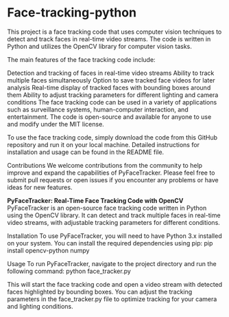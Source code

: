 # Face-tracking-python
This project is a face tracking code that uses computer vision techniques to detect and track faces in real-time video streams. The code is written in Python and utilizes the OpenCV library for computer vision tasks.

The main features of the face tracking code include:

Detection and tracking of faces in real-time video streams
Ability to track multiple faces simultaneously
Option to save tracked face videos for later analysis
Real-time display of tracked faces with bounding boxes around them
Ability to adjust tracking parameters for different lighting and camera conditions
The face tracking code can be used in a variety of applications such as surveillance systems, human-computer interaction, and entertainment. The code is open-source and available for anyone to use and modify under the MIT license.

To use the face tracking code, simply download the code from this GitHub repository and run it on your local machine. Detailed instructions for installation and usage can be found in the README file.

Contributions
We welcome contributions from the community to help improve and expand the capabilities of PyFaceTracker. Please feel free to submit pull requests or open issues if you encounter any problems or have ideas for new features.


**PyFaceTracker: Real-Time Face Tracking Code with OpenCV**
PyFaceTracker is an open-source face tracking code written in Python using the OpenCV library. It can detect and track multiple faces in real-time video streams, with adjustable tracking parameters for different conditions.

Installation
To use PyFaceTracker, you will need to have Python 3.x installed on your system. You can install the required dependencies using pip:
pip install opencv-python numpy


Usage
To run PyFaceTracker, navigate to the project directory and run the following command:
python face_tracker.py

This will start the face tracking code and open a video stream with detected faces highlighted by bounding boxes. You can adjust the tracking parameters in the face_tracker.py file to optimize tracking for your camera and lighting conditions.

